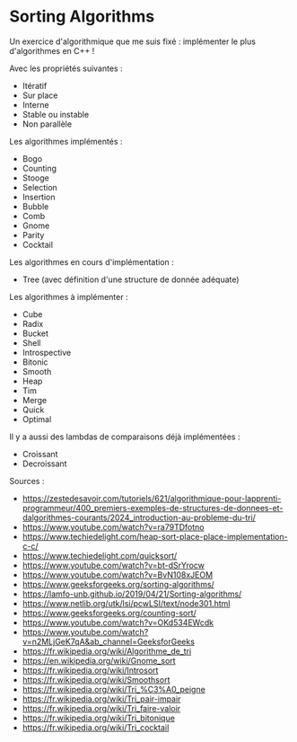 # Sorting Algorithms
Un exercice d'algorithmique que me suis fixé : implémenter le plus d'algorithmes en C++ !

Avec les propriétés suivantes :
- Itératif
- Sur place
- Interne
- Stable ou instable
- Non parallèle

Les algorithmes implémentés :
- Bogo
- Counting
- Stooge
- Selection
- Insertion
- Bubble
- Comb
- Gnome
- Parity
- Cocktail

Les algorithmes en cours d'implémentation :
- Tree (avec définition d'une structure de donnée adéquate)

Les algorithmes à implémenter :
- Cube
- Radix
- Bucket
- Shell
- Introspective
- Bitonic
- Smooth
- Heap
- Tim
- Merge
- Quick
- Optimal

Il y a aussi des lambdas de comparaisons déjà implémentées :
- Croissant
- Decroissant

Sources :
- https://zestedesavoir.com/tutoriels/621/algorithmique-pour-lapprenti-programmeur/400_premiers-exemples-de-structures-de-donnees-et-dalgorithmes-courants/2024_introduction-au-probleme-du-tri/
- https://www.youtube.com/watch?v=ra79TDfotno
- https://www.techiedelight.com/heap-sort-place-place-implementation-c-c/
- https://www.techiedelight.com/quicksort/
- https://www.youtube.com/watch?v=bt-dSrYrocw
- https://www.youtube.com/watch?v=BvN108xJEOM
- https://www.geeksforgeeks.org/sorting-algorithms/
- https://lamfo-unb.github.io/2019/04/21/Sorting-algorithms/
- https://www.netlib.org/utk/lsi/pcwLSI/text/node301.html
- https://www.geeksforgeeks.org/counting-sort/
- https://www.youtube.com/watch?v=OKd534EWcdk
- https://www.youtube.com/watch?v=n2MLjGeK7qA&ab_channel=GeeksforGeeks
- https://fr.wikipedia.org/wiki/Algorithme_de_tri
- https://en.wikipedia.org/wiki/Gnome_sort
- https://fr.wikipedia.org/wiki/Introsort
- https://fr.wikipedia.org/wiki/Smoothsort
- https://fr.wikipedia.org/wiki/Tri_%C3%A0_peigne
- https://fr.wikipedia.org/wiki/Tri_pair-impair
- https://fr.wikipedia.org/wiki/Tri_faire-valoir
- https://fr.wikipedia.org/wiki/Tri_bitonique
- https://fr.wikipedia.org/wiki/Tri_cocktail